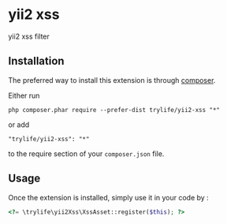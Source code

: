 yii2 xss
========
yii2 xss filter

Installation
------------

The preferred way to install this extension is through [composer](http://getcomposer.org/download/).

Either run

```
php composer.phar require --prefer-dist trylife/yii2-xss "*"
```

or add

```
"trylife/yii2-xss": "*"
```

to the require section of your `composer.json` file.


Usage
-----

Once the extension is installed, simply use it in your code by  :

```php
<?= \trylife\yii2Xss\XssAsset::register($this); ?>
```